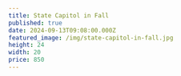 ```yaml
---
title: State Capitol in Fall
published: true
date: 2024-09-13T09:08:00.000Z
featured_image: /img/state-capitol-in-fall.jpg
height: 24
width: 20
price: 850
---
```

